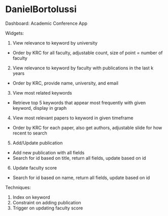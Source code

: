 # DanielBortolussi

Dashboard: Academic Conference App

Widgets:

1. View relevance to keyword by university
  - Order by KRC for all faculty, adjustable count, size of point = number of faculty
2. View relevance to keyword by faculty with publications in the last k years
  - Order by KRC, provide name, university, and email
3. View most related keywords
  - Retrieve top 5 keywords that appear most frequently with given keyword, display in graph
4. View most relevant papers to keyword in given timeframe
  - Order by KRC for each paper, also get authors, adjustable slide for how recent to search
5. Add/Update publication
  - Add new publication with all fields
  - Search for id based on title, return all fields, update based on id
6. Update faculty score
  - Search for id based on name, return all fields, update based on id

Techniques:

1. Index on keyword
2. Constraint on adding publication
3. Trigger on updating faculty score

